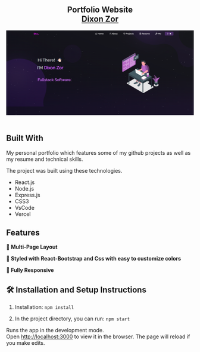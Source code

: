 <h2 align="center">
  Portfolio Website<br/>
  <a href="" target="_blank">Dixon Zor</a>
</h2>
<div align="center">
  <img alt="Demo" src="./Images/readme-img3.png" />
</div>

<br/>


## Built With

My personal portfolio <a href="" target="_blank"></a> which features some of my github projects as well as my resume and technical skills.<br/>

The project was built using these technologies.

- React.js
- Node.js
- Express.js
- CSS3
- VsCode
- Vercel

## Features

**📖 Multi-Page Layout**

**🎨 Styled with React-Bootstrap and Css with easy to customize colors**

**📱 Fully Responsive**


## 🛠 Installation and Setup Instructions

1. Installation: `npm install`

2. In the project directory, you can run: `npm start`

Runs the app in the development mode.\
Open [http://localhost:3000](http://localhost:3000) to view it in the browser.
The page will reload if you make edits.




